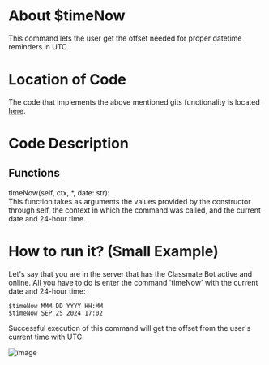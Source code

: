 # About $timeNow
This command lets the user get the offset needed for proper datetime reminders in UTC. 

# Location of Code
The code that implements the above mentioned gits functionality is located [here](https://github.com/SE21-Team2/ClassMateBot/blob/main/cogs/deadline.py).

# Code Description
## Functions
timeNow(self, ctx, *, date: str): <br>
This function takes as arguments the values provided by the constructor through self, the context in which the command was called, and the current date and 24-hour time. 

# How to run it? (Small Example)
Let's say that you are in the server that has the Classmate Bot active and online. All you have to do is 
enter the command 'timeNow' with the current date and 24-hour time:

```
$timeNow MMM DD YYYY HH:MM
$timeNow SEP 25 2024 17:02
```
Successful execution of this command will get the offset from the user's current time with UTC.

![image](https://user-images.githubusercontent.com/32313919/140256682-5d86ca22-402f-417d-b9f6-4328565cd1b4.png)
